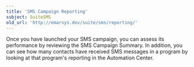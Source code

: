 ```yaml
---
title: 'SMS Campaign Reporting'
subject: SuiteSMS
old_url: 'http://emarsys.dev/suite/sms/reporting/'
---
```


Once you have launched your SMS campaign, you can assess its performance by reviewing the SMS Campaign Summary. In addition, you can see how many contacts have received SMS messages in a program by looking at that program's reporting in the Automation Center.